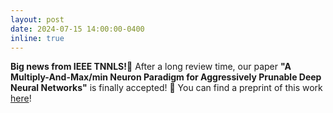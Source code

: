 ```yaml
---
layout: post
date: 2024-07-15 14:00:00-0400
inline: true
---
```


**Big news from IEEE TNNLS!**📰 After a long review time, our paper **"A Multiply-And-Max/min Neuron Paradigm for Aggressively Prunable Deep Neural Networks"** is finally accepted! 🎉 You can find a preprint of this work [here](https://www.techrxiv.org/users/661582/articles/681537-a-multiply-and-max-min-neuron-paradigm-for-aggressively-prunable-deep-neural-networks)!